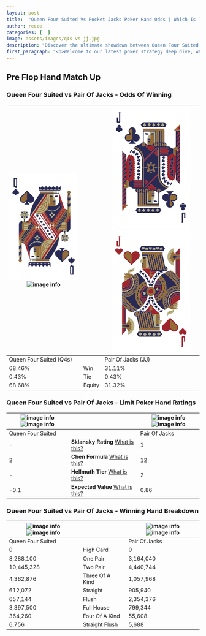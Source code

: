 ```yaml
---
layout: post
title:  "Queen Four Suited Vs Pocket Jacks Poker Hand Odds | Which Is The Better Hand In Poker? A Complete Guide"
author: reece
categories: [  ]
image: assets/images/q4s-vs-jj.jpg
description: "Discover the ultimate showdown between Queen Four Suited and Pair Of Jacks in poker! Uncover the odds, strategies, and scenarios where one hand triumphs over the other. Get ready to up your poker game with this thrilling analysis."
first_paragraph: "<p>Welcome to our latest poker strategy deep dive, where we're pitting two distinct hands against each other in a high-stakes showdown: Queen Four Suited vs Pair Of Jacks.</p><p>In the dynamic world of poker, every decision counts, and knowing which hand holds the upper hand is key to your success at the table.</p><p>In this article, we'll dissect these two hands, explore the scenarios where one dominates the other, and equip you with the knowledge to make strategic choices that can tip the odds in your favor.</p><p>Get ready to unravel the intriguing dynamics of these poker hands and elevate your game to new heights.</p>"
---
```




[comment]: # (sp0)

## Pre Flop Hand Match Up

<div class="table hand-ratings" markdown="1"> 



### Queen Four Suited vs Pair Of Jacks - Odds Of Winning


    
| ![image info](assets/images/hand1/q.png) ![image info](assets/images/hand1/4s.png) |  | ![image info](assets/images/hand2/j.png) ![image info](assets/images/hand2/jo.png) |
| -------- | -------- | -------- |
| Queen Four Suited (Q4s) |  | Pair Of Jacks (JJ) |
| 68.46% | Win | 31.11% |
| 0.43% | Tie | 0.43% |
| 68.68% | Equity | 31.32% |




[comment]: # (sp1)



### Queen Four Suited vs Pair Of Jacks - Limit Poker Hand Ratings


    
| ![image info](https://www.riverpairs.com/assets/images/hand1/q.png) ![image info](https://www.riverpairs.com/assets/images/hand1/4s.png) |  | ![image info](https://www.riverpairs.com/assets/images/hand2/j.png) ![image info](https://www.riverpairs.com/assets/images/hand2/jo.png) |
| -------- | -------- | -------- |
| Queen Four Suited |  | Pair Of Jacks |
| - | **Sklansky Rating** [What is this?](/sklansky-rating-explained) | 1 |
| 2 | **Chen Formula** [What is this?](/chen-formula-explained) | 12 |
| - | **Hellmuth Tier** [What is this?](/Hellmuth-tier-explained) | 2 |
| -0.1 | **Expected Value** [What is this?](/expected-value-explained) | 0.86 |




[comment]: # (sp2)



### Queen Four Suited vs Pair Of Jacks - Winning Hand Breakdown


    
| ![image info](https://www.riverpairs.com/assets/images/hand1/q.png) ![image info](https://www.riverpairs.com/assets/images/hand1/4s.png) |  | ![image info](https://www.riverpairs.com/assets/images/hand2/j.png) ![image info](https://www.riverpairs.com/assets/images/hand2/jo.png) |
| -------- | -------- | -------- |
| Queen Four Suited |  | Pair Of Jacks |
| 0 | High Card | 0 |
| 8,288,100 | One Pair | 3,164,040 |
| 10,445,328 | Two Pair | 4,440,744 |
| 4,362,876 | Three Of A Kind | 1,057,968 |
| 612,072 | Straight | 905,940 |
| 657,144 | Flush | 2,354,376 |
| 3,397,500 | Full House | 799,344 |
| 364,260 | Four Of A Kind | 55,608 |
| 6,756 | Straight Flush | 5,688 |




[comment]: # (sp3)



</div>

[comment]: # (sp4)



[comment]: # (sp5)

